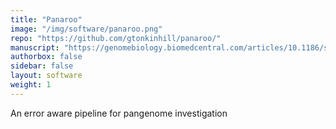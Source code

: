 ```yaml
---
title: "Panaroo"
image: "/img/software/panaroo.png"
repo: "https://github.com/gtonkinhill/panaroo/"
manuscript: "https://genomebiology.biomedcentral.com/articles/10.1186/s13059-020-02090-4"
authorbox: false
sidebar: false
layout: software
weight: 1
---
```



An error aware pipeline for pangenome investigation